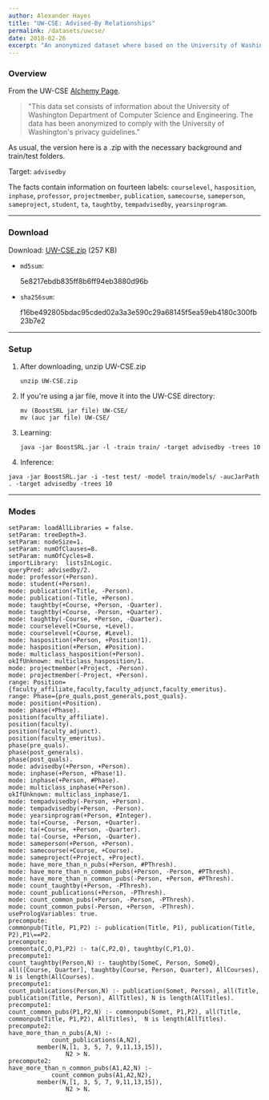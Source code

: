```yaml
---
author: Alexander Hayes
title: "UW-CSE: Advised-By Relationships"
permalink: /datasets/uwcse/
date: 2018-02-26
excerpt: "An anonymized dataset where based on the University of Washington CS Department. Goal is to predict who advises which student."
---
```


### Overview

From the UW-CSE [Alchemy Page](https://alchemy.cs.washington.edu/data/uw-cse/).

> "This data set consists of information about the University of Washington Department of Computer Science and Engineering. The data has been anonymized to comply with the University of Washington's privacy guidelines."

As usual, the version here is a .zip with the necessary background and train/test folders.

Target: `advisedby`

The facts contain information on fourteen labels: `courselevel`, `hasposition`, `inphase`, `professor`, `projectmember`, `publication`, `samecourse`, `sameperson`, `sameproject`, `student`, `ta`, `taughtby`, `tempadvisedby`, `yearsinprogram`.

---

### Download

Download: [UW-CSE.zip](https://github.com/boost-starai/BoostSRL-Misc/blob/master/Datasets/UW-CSE/UW-CSE.zip?raw=true) (257 KB)

* `md5sum`:
  <p style="word-break: break-all;">5e8217ebdb835ff8b6ff94eb3880d96b</p>

* `sha256sum`:
  <p style="word-break: break-all;">f16be492805bdac95cded02a3a3e590c29a68145f5ea59eb4180c300fb23b7e2</p>

---

### Setup


1. After downloading, unzip UW-CSE.zip

    `unzip UW-CSE.zip`

2. If you're using a jar file, move it into the UW-CSE directory:

    `mv (BoostSRL jar file) UW-CSE/`  
    `mv (auc jar file) UW-CSE/`  

3. Learning:

    `java -jar BoostSRL.jar -l -train train/ -target advisedby -trees 10`

4. Inference:

  `java -jar BoostSRL.jar -i -test test/ -model train/models/ -aucJarPath . -target advisedby -trees 10`

---

### Modes

```text
setParam: loadAllLibraries = false.
setParam: treeDepth=3.
setParam: nodeSize=1.
setParam: numOfClauses=8.
setParam: numOfCycles=8.
importLibrary:  listsInLogic.
queryPred: advisedby/2.
mode: professor(+Person).
mode: student(+Person).
mode: publication(+Title, -Person).
mode: publication(-Title, +Person).
mode: taughtby(+Course, +Person, -Quarter).
mode: taughtby(+Course, -Person, +Quarter).
mode: taughtby(-Course, +Person, -Quarter).
mode: courselevel(+Course, +Level).
mode: courselevel(+Course, #Level).
mode: hasposition(+Person, +Position!1).
mode: hasposition(+Person, #Position).
mode: multiclass_hasposition(+Person).
okIfUnknown: multiclass_hasposition/1.
mode: projectmember(+Project, -Person).
mode: projectmember(-Project, +Person).
range: Position={faculty_affiliate,faculty,faculty_adjunct,faculty_emeritus}.
range: Phase={pre_quals,post_generals,post_quals}.
mode: position(+Position).
mode: phase(+Phase).
position(faculty_affiliate).
position(faculty).
position(faculty_adjunct).
position(faculty_emeritus).
phase(pre_quals).
phase(post_generals).
phase(post_quals).
mode: advisedby(+Person, +Person).
mode: inphase(+Person, +Phase!1).
mode: inphase(+Person, #Phase).
mode: multiclass_inphase(+Person).
okIfUnknown: multiclass_inphase/1.
mode: tempadvisedby(-Person, +Person).
mode: tempadvisedby(+Person, -Person).
mode: yearsinprogram(+Person, #Integer).
mode: ta(+Course, -Person, +Quarter).
mode: ta(+Course, +Person, -Quarter).
mode: ta(-Course, +Person, -Quarter).
mode: sameperson(+Person, +Person).
mode: samecourse(+Course, +Course).
mode: sameproject(+Project, +Project).
mode: have_more_than_n_pubs(+Person, #PThresh).
mode: have_more_than_n_common_pubs(+Person, -Person, #PThresh).
mode: have_more_than_n_common_pubs(-Person, +Person, #PThresh).
mode: count_taughtby(+Person, -PThresh).
mode: count_publications(+Person, -PThresh).
mode: count_common_pubs(+Person, -Person, -PThresh).
mode: count_common_pubs(-Person, +Person, -PThresh).
usePrologVariables: true.
precompute:
commonpub(Title, P1,P2) :- publication(Title, P1), publication(Title, P2),P1\==P2.
precompute:
commonta(C,Q,P1,P2) :- ta(C,P2,Q), taughtby(C,P1,Q).
precompute1:
count_taughtby(Person,N) :- taughtby(SomeC, Person, SomeQ), all([Course, Quarter], taughtby(Course, Person, Quarter), AllCourses), N is length(AllCourses).
precompute1:
count_publications(Person,N) :- publication(Somet, Person), all(Title, publication(Title, Person), AllTitles), N is length(AllTitles).
precompute1:
count_common_pubs(P1,P2,N) :- commonpub(Somet, P1,P2), all(Title, commonpub(Title, P1,P2), AllTitles),  N is length(AllTitles).
precompute2:
have_more_than_n_pubs(A,N) :-
	        count_publications(A,N2),
		member(N,[1, 3, 5, 7, 9,11,13,15]),
		        N2 > N.
precompute2:
have_more_than_n_common_pubs(A1,A2,N) :-
	        count_common_pubs(A1,A2,N2),
		member(N,[1, 3, 5, 7, 9,11,13,15]),
		        N2 > N.
```
